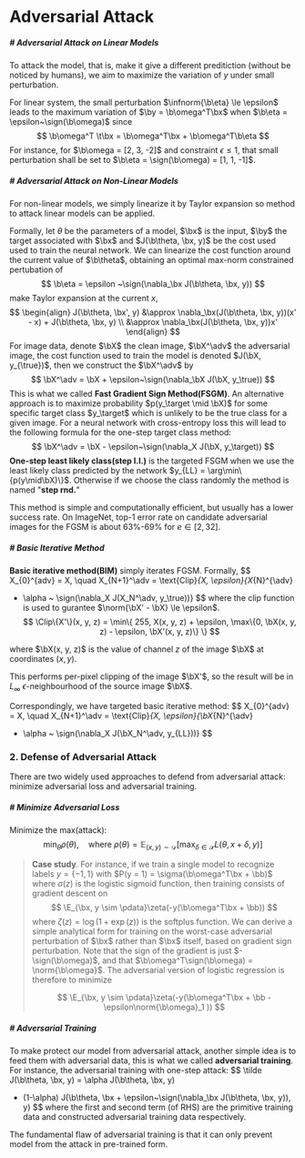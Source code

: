 # Adversarial Attack

$$
\newcommand{\sign}{\text{sign}}
\newcommand{\Clip}{\text{Clip}}
\newcommand{\E}{\mathbb{E}}
\newcommand{\b}{\boldsymbol}
\newcommand{\t}{\tilde}
\newcommand{\bx}{\b{x}}
\newcommand{\bX}{\b{X}}
\newcommand{\by}{\b{y}}
\newcommand{\bb}{\b{b}}
\newcommand{\adv}{\text{adv}}
\newcommand{\true}{\text{true}}
\newcommand{\false}{\text{false}}
\newcommand{\target}{\text{target}}
\newcommand{\pdata}{p_{\text{data}}}
\newcommand{\norm}[1]{\left\lVert#1\right\rVert}
\newcommand{\infnorm}[1]{\norm{#1}_{\infty}}
$$

##### # Adversarial Attack on Linear Models

To attack the model, that is, make it give a different preditiction (without be noticed by humans), we aim to maximize the variation of $y$ under small perturbation.

For linear system, the small perturbation $\infnorm{\b\eta} \le \epsilon$ leads to the maximum variation of $\by = \b\omega^T\bx$ when $\b\eta = \epsilon~\sign(\b\omega)$ since
$$
\b\omega^T \t\bx = \b\omega^T\bx + \b\omega^T\b\eta
$$
For instance, for $\b\omega = [2, 3, -2]$ and constraint $\epsilon \le 1$, that small perturbation shall be set to $\b\eta = \sign(\b\omega) = [1, 1, -1]$.



##### # Adversarial Attack on Non-Linear Models

For non-linear models, we simply linearize it by Taylor expansion so method to attack linear models can be applied.

Formally, let $\theta$ be the parameters of a model, $\bx$ is the input, $\by$ the target associated with $\bx$ and $J(\b\theta, \bx, y)$ be the cost used used to train the neural network. We can linearize the cost function around the current value of $\b\theta$, obtaining an optimal max-norm constrained pertubation of
$$
\b\eta = \epsilon ~\sign(\nabla_\bx J(\b\theta, \bx, y))
$$
make Taylor expansion at the current $x$,
$$
\begin{align}
J(\b\theta, \bx', y)
&\approx \nabla_\bx(J(\b\theta, \bx, y))(x' - x) + J(\b\theta, \bx, y) \\
&\approx \nabla_\bx(J(\b\theta, \bx, y))x'
\end{align}
$$
For image data, denote $\bX$ the clean image, $\bX^\adv$ the adversarial image, the cost function used to train the model is denoted $J(\bX, y_{\true})$, then we construct the $\bX^\adv$ by
$$
\bX^\adv = \bX + \epsilon~\sign(\nabla_\bX J(\bX, y_\true))
$$
This is what we called **Fast Gradient Sign Method(FSGM)**. An alternative approach is to maximize probability $p(y_\target \mid \bX)$ for some specific target class $y_\target$ which is unlikely to be the true class for a given image. For a neural network with cross-entropy loss this will lead to the following formula for the one-step target class method:
$$
\bX^\adv = \bX - \epsilon~\sign(\nabla_X J(\bX, y_\target))
$$
**One-step least likely class(step l.l.)** is the targeted FSGM when we use the least likely class predicted by the network $y_{LL} = \arg\min\{p(y\mid\bX)\}$. Otherwise if we choose the class randomly the method is named "**step rnd.**"

This method is simple and computationally efficient, but usually has a lower success rate. On ImageNet, top-1 error rate on candidate adversarial images for the FGSM is about 63%-69% for $e\in[2, 32]$.



##### # Basic Iterative Method

**Basic iterative method(BIM)** simply iterates FGSM. Formally,
$$
X_{0}^{adv} = X,
\quad
X_{N+1}^\adv
= \text{Clip}_{X, \epsilon}\{X_{N}^{\adv}
+ \alpha ~ \sign(\nabla_X J(X_N^\adv, y_\true))\}
$$
where the clip function is used to gurantee $\norm{\bX' - \bX} \le \epsilon$.
$$
\Clip\{X'\}(x, y, z)
= \min\{
	255,
	X(x, y, z) + \epsilon,
	\max\{0, \bX(x, y, z) - \epsilon, \bX'(x, y, z)\}
\}
$$

where $\bX(x, y, z)$ is the value of channel $z$ of the image $\bX$ at coordinates $(x, y)$.

This performs per-pixel clipping of the image $\bX'$, so the result will be in $L_{\infty}$ $\epsilon$-neighbourhood of the source image $\bX$.

Correspondingly, we have targeted basic iterative method:
$$
X_{0}^{adv} = X,
\quad
X_{N+1}^\adv
= \text{Clip}_{X, \epsilon}\{\bX_{N}^{\adv}
+ \alpha ~ \sign(\nabla_X J(\bX_N^\adv, y_{LL}))\}
$$


### 2. Defense of Adversarial Attack

There are two widely used approaches to defend from adversarial attack: minimize adversarial loss and adversarial training.



##### # Minimize Adversarial Loss

Minimize the max(attack):
$$
\min_{\theta}\rho(\theta),
\quad \text{where} ~
\rho(\theta) = \mathbb{E}_{(x, y) \sim \mathcal D}
\left[ \max_{\delta\in \mathcal S} L(\theta, x + \delta, y) \right]
$$

> **Case study**. For instance, if we train a single model to recognize labels $y = \{-1, 1\}$ with $P(y = 1) = \sigma(\b\omega^T\bx + \bb)$ where $\sigma(z)$ is the logistic sigmoid function, then training consists of gradient descent on
> $$
> \E_{\bx, y \sim \pdata}\zeta(-y(\b\omega^T\bx + \bb))
> $$
> where $\zeta(z) = \log(1 + \exp(z))$ is the softplus function. We can derive a simple analytical form for training on the worst-case adversarial perturbation of $\bx$ rather than $\bx$ itself, based on gradient sign perturbation. Note that the sign of the gradient is just $-\sign(\b\omega)$, and that $\b\omega^T\sign(\b\omega) = \norm{\b\omega}$. The adversarial version of logistic regression is therefore to minimize
>
>
> $$
> \E_{\bx, y \sim \pdata}\zeta(-y(\b\omega^T\bx + \bb - \epsilon\norm{\b\omega}_1 ))
> $$
>



##### # Adversarial Training


To make protect our model from adversarial attack, another simple idea is to feed them with adversarial data, this is what we called **adversarial training**. For instance, the adversarial training with one-step attack:
$$
\tilde J(\b\theta, \bx, y)
= \alpha J(\b\theta, \bx, y)
+ (1-\alpha) J(\b\theta, \bx + \epsilon~\sign(\nabla_\bx J(\b\theta, \bx, y)), y)
$$
where the first and second term (of RHS) are the primitive training data and constructed adversarial training data respectively.

The fundamental flaw of adversarial training is that it can only prevent model from the attack in pre-trained form.

